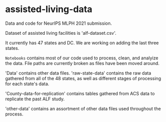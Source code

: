 # assisted-living-data

Data and code for NeurIPS MLPH 2021 submission.

Dataset of assisted living facilities is 'alf-dataset.csv'.

It currently has 47 states and DC. We are working on adding the last three states.

`Notebooks` contains most of our code used to process, clean, and analyize the data. File paths are currently broken as files have been moved around.

'Data' contains other data files. 'raw-state-data' contains the raw data gathered from all of the 48 states, as well as different stages of processing for each state's data.

'County-data-for-replication' contains tables gathered from ACS data to replicate the past ALF study.

'other-data' contains an assortment of other data files used throughout the process.
